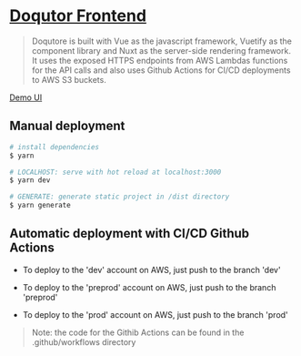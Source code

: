 # [Doqutor Frontend](https://doqutor.github.io/doqutor-frontend/)

> Doqutore is built with Vue as the javascript framework, Vuetify as the component library and Nuxt as the server-side rendering framework. It uses the exposed HTTPS endpoints from AWS Lambdas functions for the API calls and also uses Github Actions for CI/CD deployments to AWS S3 buckets.

[Demo UI](/)

## Manual deployment

``` bash
# install dependencies
$ yarn

# LOCALHOST: serve with hot reload at localhost:3000
$ yarn dev

# GENERATE: generate static project in /dist directory
$ yarn generate
```

## Automatic deployment with CI/CD Github Actions
- To deploy to the 'dev' account on AWS, just push to the branch 'dev'

- To deploy to the 'preprod' account on AWS, just push to the branch 'preprod'

- To deploy to the 'prod' account on AWS, just push to the branch 'prod'

> Note: the code for the Githib Actions can be found in the .github/workflows directory
